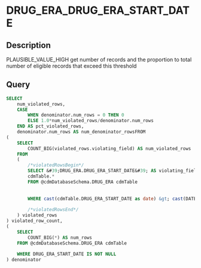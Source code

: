 



# DRUG_ERA_DRUG_ERA_START_DATE



## Description
PLAUSIBLE_VALUE_HIGH
get number of records and the proportion to total number of eligible records that exceed this threshold



## Query
```sql
SELECT 
	num_violated_rows, 
	CASE 
		WHEN denominator.num_rows = 0 THEN 0 
		ELSE 1.0*num_violated_rows/denominator.num_rows 
	END AS pct_violated_rows, 
  	denominator.num_rows AS num_denominator_rowsFROM
(
	SELECT 
		COUNT_BIG(violated_rows.violating_field) AS num_violated_rows
	FROM
	(
		/*violatedRowsBegin*/
		SELECT &#39;DRUG_ERA.DRUG_ERA_START_DATE&#39; AS violating_field, 
		cdmTable.*
    	FROM @cdmDatabaseSchema.DRUG_ERA cdmTable
    		
    		
      	WHERE cast(cdmTable.DRUG_ERA_START_DATE as date) &gt; cast(DATEADD(dd,1,GETDATE()) as date)
    	
		/*violatedRowsEnd*/
	) violated_rows
) violated_row_count,
(
	SELECT 
		COUNT_BIG(*) AS num_rows
	FROM @cdmDatabaseSchema.DRUG_ERA cdmTable
		
  	WHERE DRUG_ERA_START_DATE IS NOT NULL
) denominator
```

